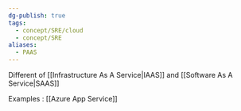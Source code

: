 ```yaml
---
dg-publish: true
tags:
  - concept/SRE/cloud
  - concept/SRE
aliases:
  - PAAS
---
```

Different of  [[Infrastructure As A Service|IAAS]] and [[Software As A Service|SAAS]]

Examples :  [[Azure App Service]]
